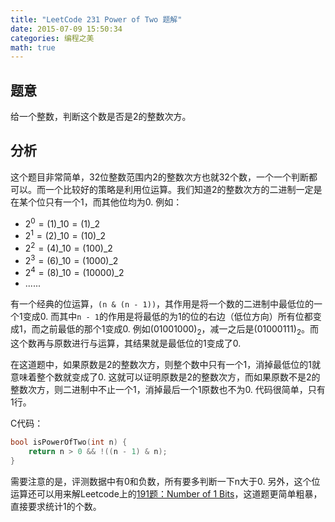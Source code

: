 ```yaml
---
title: "LeetCode 231 Power of Two 题解"
date: 2015-07-09 15:50:34
categories: 编程之美
math: true
---
```


## 题意

给一个整数，判断这个数是否是2的整数次方。

<!--more-->

## 分析

这个题目非常简单，32位整数范围内2的整数次方也就32个数，一个一个判断都可以。而一个比较好的策略是利用位运算。我们知道2的整数次方的二进制一定是在某个位只有一个1，而其他位均为0. 例如：

* $2^0 = (1)\_{10} = (1)\_{2}$
* $2^1 = (2)\_{10} = (10)\_{2}$
* $2^2 = (4)\_{10} = (100)\_{2}$
* $2^3 = (6)\_{10} = (1000)\_{2}$
* $2^4 = (8)\_{10} = (10000)\_{2}$
* ......

有一个经典的位运算，`(n & (n - 1))`，其作用是将一个数的二进制中最低位的一个1变成0. 而其中`n - 1`的作用是将最低的为1的位的右边（低位方向）所有位都变成1，而之前最低的那个1变成0. 例如$(01001000)_2$，减一之后是$(01000111)_2$。而这个数再与原数进行与运算，其结果就是最低位的1变成了0. 

在这道题中，如果原数是2的整数次方，则整个数中只有一个1，消掉最低位的1就意味着整个数就变成了0. 这就可以证明原数是2的整数次方，而如果原数不是2的整数次方，则二进制中不止一个1，消掉最后一个1原数也不为0. 代码很简单，只有1行。

C代码：

```c
bool isPowerOfTwo(int n) {
    return n > 0 && !((n - 1) & n);
}
```

需要注意的是，评测数据中有0和负数，所有要多判断一下n大于0. 另外，这个位运算还可以用来解Leetcode上的[191题：Number of 1 Bits](../leetcode-number-of-1-bits/)，这道题更简单粗暴，直接要求统计1的个数。